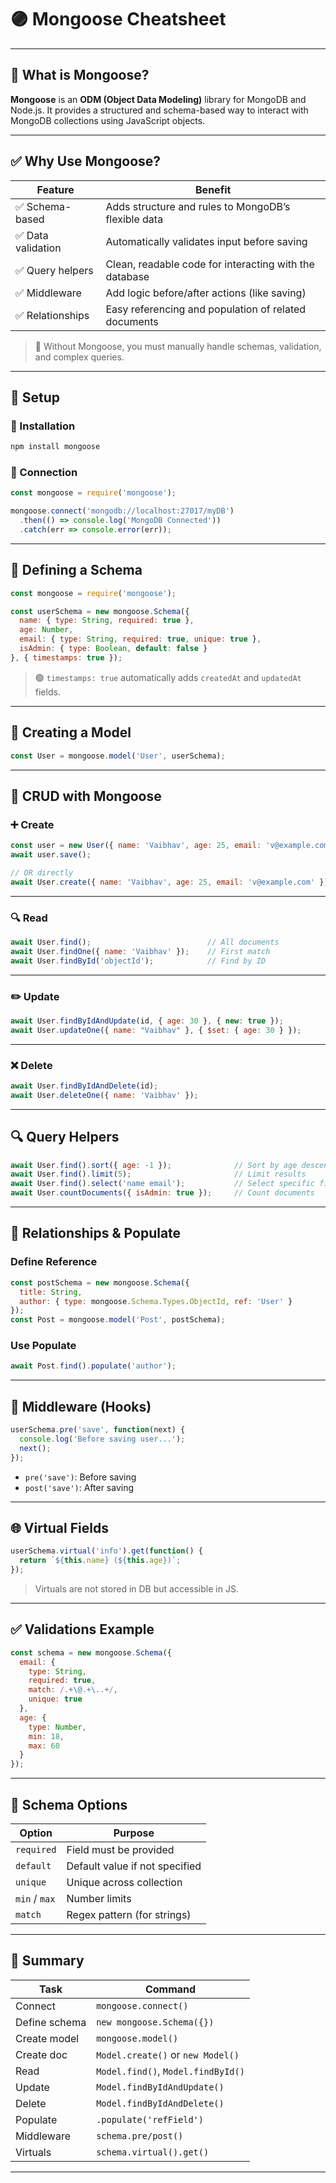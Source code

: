 # 🟣 **Mongoose Cheatsheet**

---

## 📘 What is Mongoose?

**Mongoose** is an **ODM (Object Data Modeling)** library for MongoDB and Node.js. It provides a structured and schema-based way to interact with MongoDB collections using JavaScript objects.

---

## ✅ Why Use Mongoose?

| Feature           | Benefit                                                |
| ----------------- | ------------------------------------------------------ |
| ✅ Schema-based    | Adds structure and rules to MongoDB’s flexible data    |
| ✅ Data validation | Automatically validates input before saving            |
| ✅ Query helpers   | Clean, readable code for interacting with the database |
| ✅ Middleware      | Add logic before/after actions (like saving)           |
| ✅ Relationships   | Easy referencing and population of related documents   |

> 📌 Without Mongoose, you must manually handle schemas, validation, and complex queries.

---

## 🔗 Setup

### 🔸 Installation

```bash
npm install mongoose
```

### 🔸 Connection

```js
const mongoose = require('mongoose');

mongoose.connect('mongodb://localhost:27017/myDB')
  .then(() => console.log('MongoDB Connected'))
  .catch(err => console.error(err));
```

---

## 🧱 Defining a Schema

```js
const mongoose = require('mongoose');

const userSchema = new mongoose.Schema({
  name: { type: String, required: true },
  age: Number,
  email: { type: String, required: true, unique: true },
  isAdmin: { type: Boolean, default: false }
}, { timestamps: true });
```

> 🟢 `timestamps: true` automatically adds `createdAt` and `updatedAt` fields.

---

## 🧩 Creating a Model

```js
const User = mongoose.model('User', userSchema);
```

---

## 🔄 CRUD with Mongoose

### ➕ Create

```js
const user = new User({ name: 'Vaibhav', age: 25, email: 'v@example.com' });
await user.save();

// OR directly
await User.create({ name: 'Vaibhav', age: 25, email: 'v@example.com' });
```

---

### 🔍 Read

```js
await User.find();                          // All documents
await User.findOne({ name: 'Vaibhav' });    // First match
await User.findById('objectId');            // Find by ID
```

---

### ✏️ Update

```js
await User.findByIdAndUpdate(id, { age: 30 }, { new: true });
await User.updateOne({ name: "Vaibhav" }, { $set: { age: 30 } });
```

---

### ❌ Delete

```js
await User.findByIdAndDelete(id);
await User.deleteOne({ name: 'Vaibhav' });
```

---

## 🔍 Query Helpers

```js
await User.find().sort({ age: -1 });              // Sort by age descending
await User.find().limit(5);                       // Limit results
await User.find().select('name email');           // Select specific fields
await User.countDocuments({ isAdmin: true });     // Count documents
```

---

## 🔗 Relationships & Populate

### Define Reference

```js
const postSchema = new mongoose.Schema({
  title: String,
  author: { type: mongoose.Schema.Types.ObjectId, ref: 'User' }
});
const Post = mongoose.model('Post', postSchema);
```

### Use Populate

```js
await Post.find().populate('author');
```

---

## 🔄 Middleware (Hooks)

```js
userSchema.pre('save', function(next) {
  console.log('Before saving user...');
  next();
});
```

* `pre('save')`: Before saving
* `post('save')`: After saving

---

## 🌐 Virtual Fields

```js
userSchema.virtual('info').get(function() {
  return `${this.name} (${this.age})`;
});
```

> Virtuals are not stored in DB but accessible in JS.

---

## ✅ Validations Example

```js
const schema = new mongoose.Schema({
  email: {
    type: String,
    required: true,
    match: /.+\@.+\..+/,
    unique: true
  },
  age: {
    type: Number,
    min: 18,
    max: 60
  }
});
```

---

## 🔐 Schema Options

| Option        | Purpose                        |
| ------------- | ------------------------------ |
| `required`    | Field must be provided         |
| `default`     | Default value if not specified |
| `unique`      | Unique across collection       |
| `min` / `max` | Number limits                  |
| `match`       | Regex pattern (for strings)    |

---

## 🧠 Summary

| Task          | Command                            |
| ------------- | ---------------------------------- |
| Connect       | `mongoose.connect()`               |
| Define schema | `new mongoose.Schema({})`          |
| Create model  | `mongoose.model()`                 |
| Create doc    | `Model.create()` or `new Model()`  |
| Read          | `Model.find()`, `Model.findById()` |
| Update        | `Model.findByIdAndUpdate()`        |
| Delete        | `Model.findByIdAndDelete()`        |
| Populate      | `.populate('refField')`            |
| Middleware    | `schema.pre/post()`                |
| Virtuals      | `schema.virtual().get()`           |

---
